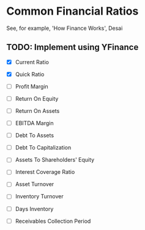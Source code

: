 # Common Financial Ratios

See, for example,  'How Finance Works', Desai

## TODO: Implement using YFinance

- [x] Current Ratio

- [x] Quick Ratio

- [ ] Profit Margin

- [ ] Return On Equity

- [ ] Return On Assets

- [ ] EBITDA Margin

- [ ] Debt To Assets

- [ ] Debt To Capitalization

- [ ] Assets To Shareholders' Equity

- [ ] Interest Coverage Ratio

- [ ] Asset Turnover

- [ ] Inventory Turnover

- [ ] Days Inventory

- [ ] Receivables Collection Period
